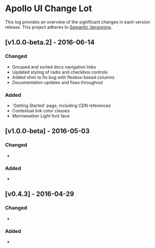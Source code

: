 # Apollo UI Change Lot

This log provides an overview of the significant changes in each version release.  This project adheres to [Semantic Versioning](http://semver.org/).


## [v1.0.0-beta.2] - 2016-06-14

### Changed
- Grouped and sorted docs navigation links
- Updated styling of radio and checkbox controls
- Added shim to fix bug with flexbox-based columns
- Documentation updates and fixes throughout

### Added
- 'Getting Started' page, including CDN references
- Contextual link color classes
- Merriweather Light font face


## [v1.0.0-beta] - 2016-05-03

### Changed
-

### Added
-



## [v0.4.3] - 2016-04-29

### Changed
-

### Added
-

